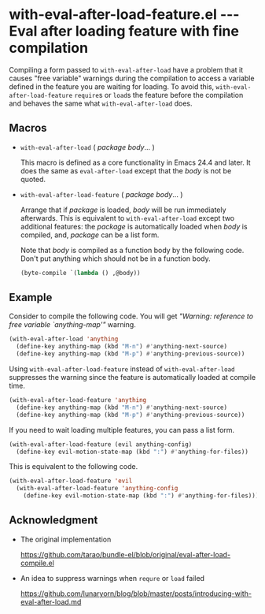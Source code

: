 with-eval-after-load-feature.el --- Eval after loading feature with fine compilation
====================================================================================

Compiling a form passed to `with-eval-after-load` have a problem that
it causes "free variable" warnings during the compilation to access a
variable defined in the feature you are waiting for loading.  To avoid
this, `with-eval-after-load-feature` `require`s or `load`s the feature
before the compilation and behaves the same what
`with-eval-after-load` does.

## Macros

- `with-eval-after-load` ( *package* *body*... )

  This macro is defined as a core functionality in Emacs 24.4 and
  later.  It does the same as `eval-after-load` except that the *body*
  is not be quoted.

- `with-eval-after-load-feature` ( *package* *body*... )

  Arrange that if *package* is loaded, *body* will be run immediately
  afterwards.  This is equivalent to `with-eval-after-load` except two
  additional features: the *package* is automatically loaded when
  *body* is compiled, and, *package* can be a list form.

  Note that *body* is compiled as a function body by the following
  code.  Don't put anything which should not be in a function body.

  ```lisp
  (byte-compile `(lambda () ,@body))
  ```

## Example

Consider to compile the following code.  You will get *"Warning:
reference to free variable `anything-map'"* warning.
```lisp
(with-eval-after-load 'anything
  (define-key anything-map (kbd "M-n") #'anything-next-source)
  (define-key anything-map (kbd "M-p") #'anything-previous-source))
```

Using `with-eval-after-load-feature` instead of `with-eval-after-load`
suppresses the warning since the feature is automatically loaded at
compile time.
```lisp
(with-eval-after-load-feature 'anything
  (define-key anything-map (kbd "M-n") #'anything-next-source)
  (define-key anything-map (kbd "M-p") #'anything-previous-source))
```

If you need to wait loading multiple features, you can pass a list
form.
```lisp
(with-eval-after-load-feature (evil anything-config)
  (define-key evil-motion-state-map (kbd ":") #'anything-for-files))
```

This is equivalent to the following code.
```lisp
(with-eval-after-load-feature 'evil
  (with-eval-after-load-feature 'anything-config
    (define-key evil-motion-state-map (kbd ":") #'anything-for-files)))
```

## Acknowledgment

- The original implementation

  https://github.com/tarao/bundle-el/blob/original/eval-after-load-compile.el

- An idea to suppress warnings when `requre` or `load` failed

  https://github.com/lunaryorn/blog/blob/master/posts/introducing-with-eval-after-load.md

